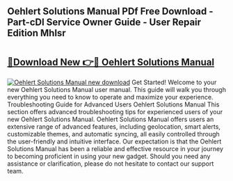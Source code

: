 ## Oehlert Solutions Manual PDf Free Download - Part-cDI Service Owner Guide - User Repair Edition Mhlsr

# <h2><a href="http://bc47162.oget.top/?id=Oehlert+Solutions+Manual">🔗Download New 👉🔴 Oehlert Solutions Manual</a></h2>

[![Oehlert Solutions Manual new download](https://i.imgur.com/5g1atiW.png)](http://bc47162.oget.top/?id=Oehlert+Solutions+Manual)
Get Started! Welcome to your new Oehlert Solutions Manual user manual. This guide will walk you through everything you need to know to operate and maximize your experience. Troubleshooting Guide for Advanced Users Oehlert Solutions Manual This section offers advanced troubleshooting tips for experienced users of your new Oehlert Solutions Manual. Oehlert Solutions Manual offers users an extensive range of advanced features, including geolocation, smart alerts, customizable themes, and automatic syncing, all easily controlled through the user-friendly and intuitive interface. Our expectation is that the Oehlert Solutions Manual has been a reliable and effective resource in your journey to becoming proficient in using your new gadget. Should you need any assistance or clarification, please do not hesitate to contact our support team.
